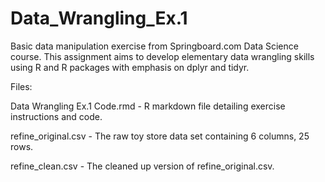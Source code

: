 # Data_Wrangling_Ex.1
Basic data manipulation exercise from Springboard.com Data Science course. This assignment aims to develop elementary data wrangling skills using R and R packages with emphasis on dplyr and tidyr. 


Files:

Data Wrangling Ex.1 Code.rmd - R markdown file detailing exercise instructions and code.  

refine_original.csv - The raw toy store data set containing 6 columns, 25 rows. 

refine_clean.csv - The cleaned up version of refine_original.csv. 

